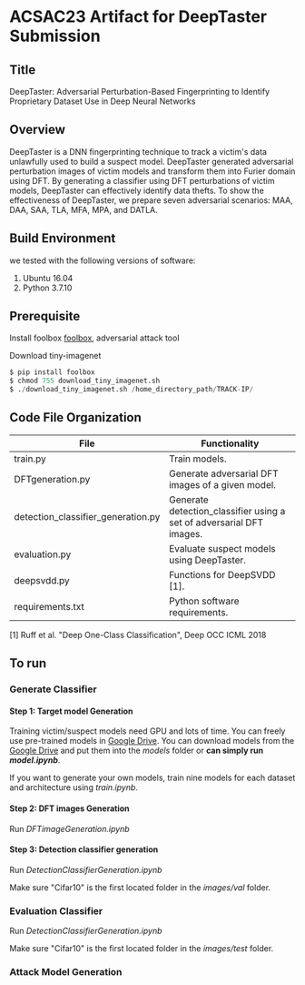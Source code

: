 # ACSAC23 Artifact for DeepTaster Submission

## Title
DeepTaster: Adversarial Perturbation-Based Fingerprinting to Identify Proprietary Dataset Use in Deep Neural Networks

## Overview
DeepTaster is a DNN fingerprinting technique to track a victim's data unlawfully used to build a suspect model. DeepTaster generated adversarial perturbation images of victim models and transform them into Furier domain using DFT. By generating a classifier using DFT perturbations of victim models, DeepTaster can effectively identify data thefts. To show the effectiveness of DeepTaster, we prepare seven adversarial scenarios: MAA, DAA, SAA, TLA, MFA, MPA, and DATLA. 

## Build Environment
we tested with the following versions of software:
1. Ubuntu 16.04
2. Python 3.7.10

## Prerequisite
Install foolbox [foolbox](https://github.com/bethgelab/foolbox), adversarial attack tool

Download tiny-imagenet

```python
$ pip install foolbox
$ chmod 755 download_tiny_imagenet.sh 
$ ./download_tiny_imagenet.sh /home_directory_path/TRACK-IP/
```
## Code File Organization

| File                         	| Functionality                                                       	|
| ---------------- | ------------------------------------------------------------ |
| train.py                    	        | Train models.                                                    	|
| DFTgeneration.py                      | Generate adversarial DFT images of a given model. 	|
| detection_classifier_generation.py  	| Generate detection_classifier using a set of adversarial DFT images. 	|
| evaluation.py                	        | Evaluate suspect models using DeepTaster. 	|
| deepsvdd.py                	          | Functions for DeepSVDD [1]. 	|
| requirements.txt                      | Python software requirements. 	|



[1] Ruff et al. "Deep One-Class Classification", Deep OCC ICML 2018

## To run 

### Generate Classifier

#### Step 1: Target model Generation
Training victim/suspect models need GPU and lots of time. You can freely use pre-trained models in [Google Drive](https://drive.google.com/drive/folders/1hWS5VssqjE0284YfL4mI9wJSTHyNsuN3).
You can download models from the [Google Drive](https://drive.google.com/drive/folders/1hWS5VssqjE0284YfL4mI9wJSTHyNsuN3) and put them into the *models* folder or **can simply run *model.ipynb***.

If you want to generate your own models, train nine models for each dataset and architecture using *train.ipynb*.

#### Step 2: DFT images Generation

Run *DFTimageGeneration.ipynb*

#### Step 3: Detection classifier generation

Run *DetectionClassifierGeneration.ipynb*

Make sure "Cifar10" is the first located folder in the *images/val* folder.

### Evaluation Classifier

Run *DetectionClassifierGeneration.ipynb*

Make sure "Cifar10" is the first located folder in the *images/test* folder.

### Attack Model Generation


